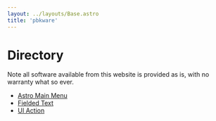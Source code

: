 ```yaml
---
layout: ../layouts/Base.astro
title: 'pbkware'
---
```


# Directory

Note all software available from this website is provided as is, with no warranty what so ever.

* [Astro Main Menu](./astro-main-menu/)
* [Fielded Text](./fielded-text/)
* [UI Action](./ui-action/)